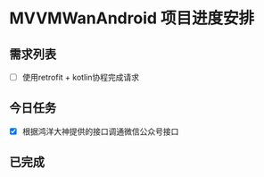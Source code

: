 # MVVMWanAndroid 项目进度安排
## 需求列表
- [ ] 使用retrofit + kotlin协程完成请求

## 今日任务
- [x] 根据鸿洋大神提供的接口调通微信公众号接口

## 已完成